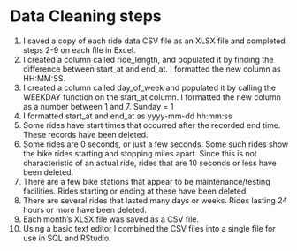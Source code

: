 # Data Cleaning steps
1.	I saved a copy of each ride data CSV file as an XLSX file and completed steps 2-9 on each file in Excel.
2.	I created a column called ride_length, and populated it by finding the difference between start_at and end_at. I formatted the new column as HH:MM:SS.
3.	I created a column called day_of_week and populated it by calling the WEEKDAY function on the start_at column. I formatted the new column as a number between 1 and 7. Sunday = 1
4.	I formatted start_at and end_at as yyyy-mm-dd hh:mm:ss
5.	Some rides have start times that occurred after the recorded end time. These records have been deleted.
6.	Some rides are 0 seconds, or just a few seconds. Some such rides show the bike rides starting and stopping miles apart. Since this is not characteristic of an actual ride, rides that are 10 seconds or less have been deleted.
7.	There are a few bike stations that appear to be maintenance/testing facilities. Rides starting or ending at these have been deleted.
8.	There are several rides that lasted many days or weeks. Rides lasting 24 hours or more have been deleted.
9.	Each month’s XLSX file was saved as a CSV file.
10.	Using a basic text editor I combined the CSV files into a single file for use in SQL and RStudio.
